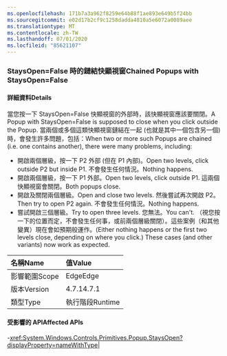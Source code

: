 ```yaml
---
ms.openlocfilehash: 171b7a3a962f8259e64b88f1ae893e649b5f24bb
ms.sourcegitcommit: e02d17b2cf9c1258dadda4810a5e6072a0089aee
ms.translationtype: MT
ms.contentlocale: zh-TW
ms.lasthandoff: 07/01/2020
ms.locfileid: "85621107"
---
```

### <a name="chained-popups-with-staysopenfalse"></a><span data-ttu-id="0850b-101">StaysOpen=False 時的鏈結快顯視窗</span><span class="sxs-lookup"><span data-stu-id="0850b-101">Chained Popups with StaysOpen=False</span></span>

#### <a name="details"></a><span data-ttu-id="0850b-102">詳細資料</span><span class="sxs-lookup"><span data-stu-id="0850b-102">Details</span></span>

<span data-ttu-id="0850b-103">當您按一下 StaysOpen=False 快顯視窗的外部時，該快顯視窗應該要關閉。</span><span class="sxs-lookup"><span data-stu-id="0850b-103">A Popup with StaysOpen=False is supposed to close when you click outside the Popup.</span></span> <span data-ttu-id="0850b-104">當兩個或多個這類快顯視窗鏈結在一起 (也就是其中一個包含另一個) 時，會發生許多問題，包括：</span><span class="sxs-lookup"><span data-stu-id="0850b-104">When two or more such Popups are chained (i.e. one contains another), there were many problems, including:</span></span><ul><li><span data-ttu-id="0850b-105">開啟兩個層級，按一下 P2 外部 (但在 P1 內部)。</span><span class="sxs-lookup"><span data-stu-id="0850b-105">Open two levels, click outside P2 but inside P1.</span></span>  <span data-ttu-id="0850b-106">不會發生任何情況。</span><span class="sxs-lookup"><span data-stu-id="0850b-106">Nothing happens.</span></span></li><li><span data-ttu-id="0850b-107">開啟兩個層級，按一下 P1 外部。</span><span class="sxs-lookup"><span data-stu-id="0850b-107">Open two levels, click outside P1.</span></span>  <span data-ttu-id="0850b-108">這兩個快顯視窗會關閉。</span><span class="sxs-lookup"><span data-stu-id="0850b-108">Both popups close.</span></span></li><li><span data-ttu-id="0850b-109">開啟及關閉兩個層級。</span><span class="sxs-lookup"><span data-stu-id="0850b-109">Open and close two levels.</span></span>  <span data-ttu-id="0850b-110">然後嘗試再次開啟 P2。</span><span class="sxs-lookup"><span data-stu-id="0850b-110">Then try to open P2 again.</span></span>  <span data-ttu-id="0850b-111">不會發生任何情況。</span><span class="sxs-lookup"><span data-stu-id="0850b-111">Nothing happens.</span></span></li><li><span data-ttu-id="0850b-112">嘗試開啟三個層級。</span><span class="sxs-lookup"><span data-stu-id="0850b-112">Try to open three levels.</span></span>  <span data-ttu-id="0850b-113">您無法。</span><span class="sxs-lookup"><span data-stu-id="0850b-113">You can't.</span></span>  <span data-ttu-id="0850b-114">（視您按一下的位置而定，不會發生任何事，或前兩個層級關閉）。這些案例（和其他變異）現在會如預期般運作。</span><span class="sxs-lookup"><span data-stu-id="0850b-114">(Either nothing happens or the first two levels close, depending on where you click.) These cases (and other variants) now work as expected.</span></span></li></ul>

| <span data-ttu-id="0850b-115">名稱</span><span class="sxs-lookup"><span data-stu-id="0850b-115">Name</span></span>    | <span data-ttu-id="0850b-116">值</span><span class="sxs-lookup"><span data-stu-id="0850b-116">Value</span></span>       |
|:--------|:------------|
| <span data-ttu-id="0850b-117">影響範圍</span><span class="sxs-lookup"><span data-stu-id="0850b-117">Scope</span></span>   |<span data-ttu-id="0850b-118">Edge</span><span class="sxs-lookup"><span data-stu-id="0850b-118">Edge</span></span>|
|<span data-ttu-id="0850b-119">版本</span><span class="sxs-lookup"><span data-stu-id="0850b-119">Version</span></span>|<span data-ttu-id="0850b-120">4.7.1</span><span class="sxs-lookup"><span data-stu-id="0850b-120">4.7.1</span></span>|
|<span data-ttu-id="0850b-121">類型</span><span class="sxs-lookup"><span data-stu-id="0850b-121">Type</span></span>|<span data-ttu-id="0850b-122">執行階段</span><span class="sxs-lookup"><span data-stu-id="0850b-122">Runtime</span></span>

#### <a name="affected-apis"></a><span data-ttu-id="0850b-123">受影響的 API</span><span class="sxs-lookup"><span data-stu-id="0850b-123">Affected APIs</span></span>

-<xref:System.Windows.Controls.Primitives.Popup.StaysOpen?displayProperty=nameWithType></li></ul>|
